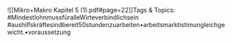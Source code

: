 
![[Mikro+Makro Kapitel 5 (1).pdf#page=22]]Tags & Topics:
   #MindestlohnmussfüralleWirteverbindlichsein
   #aushilfskräftesindbereit50stundenzuarbeiten•arbeitsmarktistimungleichgewicht.•voraussetzung